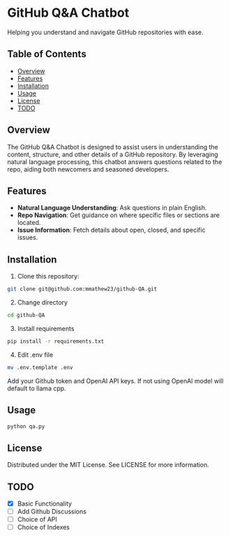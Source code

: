 # GitHub Q&A Chatbot

Helping you understand and navigate GitHub repositories with ease.

## Table of Contents

- [Overview](#overview)
- [Features](#features)
- [Installation](#installation)
- [Usage](#usage)
- [License](#license)
- [TODO](#todo)

## Overview

The GitHub Q&A Chatbot is designed to assist users in understanding the content, structure, and other details of a GitHub repository. By leveraging natural language processing, this chatbot answers questions related to the repo, aiding both newcomers and seasoned developers.

## Features

- **Natural Language Understanding**: Ask questions in plain English.
- **Repo Navigation**: Get guidance on where specific files or sections are located.
- **Issue Information**: Fetch details about open, closed, and specific issues.

## Installation

1. Clone this repository:
```bash
git clone git@github.com:mmathew23/github-QA.git
```

2. Change directory
```bash
cd github-QA
```

3. Install requirements
```bash
pip install -r requirements.txt
```

4. Edit .env file
```bash
mv .env.template .env
```
Add your Github token and OpenAI API keys. If not using OpenAI model will default to llama cpp.

## Usage

```python
python qa.py
```

## License
Distributed under the MIT License. See LICENSE for more information.


## TODO
- [x] Basic Functionality
- [ ] Add Github Discussions
- [ ] Choice of API
- [ ] Choice of Indexes
